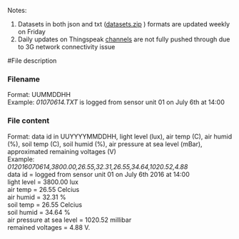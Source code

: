 Notes:    
1. Datasets in both json and txt ([datasets.zip](https://github.com/nandadoes/cs-sensor-unit/raw/master/data/datasets.zip) ) formats are updated weekly on Friday   
2. Daily updates on Thingspeak [channels](https://github.com/nandadoes/cs-sensor-unit/wiki/Thingspeak-pages) are not fully pushed through due to 3G network connectivity issue



#File description 



### Filename  
Format: UUMMDDHH   
Example:
_01070614.TXT_ is logged from sensor unit 01 on July 6th at 14:00 



### File content      
Format: data id in UUYYYYMMDDHH, light level (lux), air temp (C), air humid (%), soil temp (C), soil humid (%), air pressure at sea level (mBar), approximated remaining voltages (V)   
Example:   
_012016070614,3800.00,26.55,32.31,26.55,34.64,1020.52,4.88_    
data id = logged from sensor unit 01 on July 6th 2016 at 14:00    
light level = 3800.00 lux   
air temp = 26.55 Celcius   
air humid = 32.31 %   
soil temp = 26.55 Celcius   
soil humid = 34.64 %   
air pressure at sea level = 1020.52 millibar   
remained voltages = 4.88 V.   

